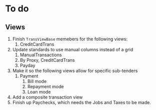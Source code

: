# To do

## Views

1. Finish `TransViewBase` memebers for the following views:
    1. CreditCardTrans
2. Update standards to use manual columns instead of a grid
    1. ManualTransactions
    2. By Proxy, CreditCardTrans
    3. Payday
3. Make it so the following views allow for specific sub-tenders
    1. Payment
        1. Bill mode
        2. Repayment mode
        3. Loan mode
4. Add a composite transaction view
5. Finish up Paychecks, which needs the Jobs and Taxes to be made. 
